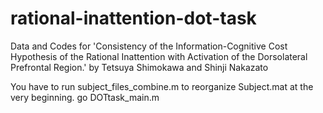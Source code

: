 # rational-inattention-dot-task
Data and Codes for 'Consistency of the Information-Cognitive Cost Hypothesis of the Rational Inattention with Activation of the Dorsolateral Prefrontal Region.'
by Tetsuya Shimokawa and Shinji Nakazato




You have to run subject_files_combine.m to reorganize Subject.mat at the very beginning.
go DOTtask_main.m

